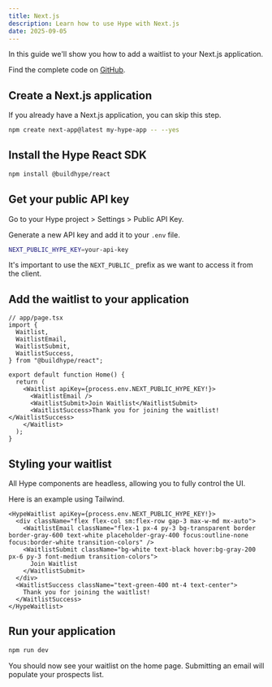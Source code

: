 ```yaml
---
title: Next.js
description: Learn how to use Hype with Next.js
date: 2025-09-05
---
```


In this guide we'll show you how to add a waitlist to your Next.js application.

Find the complete code on [GitHub](https://github.com/jxdltd/hype/tree/main/examples/nextjs).

## Create a Next.js application

If you already have a Next.js application, you can skip this step.

```bash
npm create next-app@latest my-hype-app -- --yes
```

## Install the Hype React SDK

```bash
npm install @buildhype/react
```

## Get your public API key

Go to your Hype project > Settings > Public API Key.

Generate a new API key and add it to your `.env` file.

```bash
NEXT_PUBLIC_HYPE_KEY=your-api-key
```

It's important to use the `NEXT_PUBLIC_` prefix as we want to access it from the client.

## Add the waitlist to your application

```tsx
// app/page.tsx
import {
  Waitlist,
  WaitlistEmail,
  WaitlistSubmit,
  WaitlistSuccess,
} from "@buildhype/react";

export default function Home() {
  return (
    <Waitlist apiKey={process.env.NEXT_PUBLIC_HYPE_KEY!}>
      <WaitlistEmail />
      <WaitlistSubmit>Join Waitlist</WaitlistSubmit>
      <WaitlistSuccess>Thank you for joining the waitlist!</WaitlistSuccess>
    </Waitlist>
  );
}
```

## Styling your waitlist

All Hype components are headless, allowing you to fully control the UI.

Here is an example using Tailwind.

```tsx
<HypeWaitlist apiKey={process.env.NEXT_PUBLIC_HYPE_KEY!}>
  <div className="flex flex-col sm:flex-row gap-3 max-w-md mx-auto">
    <WaitlistEmail className="flex-1 px-4 py-3 bg-transparent border border-gray-600 text-white placeholder-gray-400 focus:outline-none focus:border-white transition-colors" />
    <WaitlistSubmit className="bg-white text-black hover:bg-gray-200 px-6 py-3 font-medium transition-colors">
      Join Waitlist
    </WaitlistSubmit>
  </div>
  <WaitlistSuccess className="text-green-400 mt-4 text-center">
    Thank you for joining the waitlist!
  </WaitlistSuccess>
</HypeWaitlist>
```

## Run your application

```bash
npm run dev
```

You should now see your waitlist on the home page. Submitting an email will populate your prospects list.
